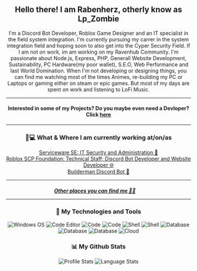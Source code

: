 <h2 align="center">Hello there! I am Rabenherz, otherly know as Lp_Zombie</h2>
<p align="center">I'm a Discord Bot Developer, Roblox Game Designer and an IT specialist in the field system integration.
I'm currently pursuing my carrer in the system integration field and hoping soon to also get into the Cyper Security Field. If I am not on work, im am working on my Ravenhub Community.
I'm passionate about Node.js, Express, PHP, Generall Website Development, Sustainability, PC Hardware(my poor wallet), S.E.O, Web Performance and last World Domination.
When I'm not developing or designing things, you can find me watching most of the times Animes, re-building my PC or Laptops or gaming either on steam or epic games. But most of my days are spent on work and listening to LoFi Music.</p>

<hr>

<h4 align="center"> Interested in some of my Projects? Do you maybe even need a Devloper? Click <a href="https://theravenhub.com/">here</a> </h4>  

<hr>

<h3 align="center">💼💻 What & Where I am currently working at/on/as</h3>
<p align="center">
<a href="https://serviceware-se.com/">Serviceware SE: IT Security and Administration 💼</a><br>
<!-- <a href="https://www.roblox.com/groups/8319574">Roblox Stargate Program SGE: Technical Staff; Discord Bot Developer 🤖</a><br>-->
<a href="https://www.roblox.com/groups/4550988">Roblox SCP Foundation: Technical Staff; Discord Bot Developer and Website Developer 🌐</a><br>
 <a href="https://builderman.theravenhub.com"> Builderman Discord Bot 🤖</a><br>
</p>

-----

<h5 align="center"><a href="theravenhub.com/">Other places you can find me 🔗🔗</a> &nbsp; &nbsp; &nbsp;

-----

<!-- https://simpleicons.org/ https://github.com/simple-icons/simple-icons/blob/develop/slugs.md -->
<h3 align="center">🔧 My Technologies and Tools</h3>
<div class="images-container" align="center">
<img alt="Windows OS" src="https://img.shields.io/badge/OS-Windows-informational?style=flat&logo=windows&logoColor=white&color=0078D6">
<img alt="Code Editor" src="https://img.shields.io/badge/Editor-Visual_Studio_Code-informational?style=flat&logo=visualstudio&logoColor=white&color=007ACC">
<img alt="Code" src="https://img.shields.io/badge/Code-JavaScript-informational?style=flat&logo=javascript&logoColor=white&color=F7DF1E">
<img alt="Code" src="https://img.shields.io/badge/Code-PHP-informational?style=flat&logo=php&logoColor=white&color=F7DF1E">
<img alt="Shell" src="https://img.shields.io/badge/Shell-Bash-informational?style=flat&logo=gnubash&logoColor=white&color=2F2625">
<img alt="Shell" src="https://img.shields.io/badge/Shell-PowerShell-informational?style=flat&logo=powershell&logoColor=white&color=2F2625">
<img alt="Database" src="https://img.shields.io/badge/Database-MySQL-informational?style=flat&logo=mysql&logoColor=white&color=47A248">
<img alt="Database" src="https://img.shields.io/badge/Database-MongoDB-informational?style=flat&logo=mongodb&logoColor=white&color=47A248">
<img alt="Database" src="https://img.shields.io/badge/Database-FireBase-informational?style=flat&logo=firebase&logoColor=white&color=47A248">
<img alt="Cloud" src="https://img.shields.io/badge/Cloud-AWS-informational?style=flat&logo=amazonaws&logoColor=white&color=232F3E">
</div>

<h3 align="center">📊 My Github Stats</h3>
  <div class="images-container" align="center">
<img alt="Profile Stats" src="https://github-readme-stats.vercel.app/api?username=Rabenherz112&show_icons=true&theme=github_dark&hide=prs,contribs&count_private=true&show_icons=true&hide_border=true">
<img alt="Language Stats" src="https://github-readme-stats.vercel.app/api/top-langs/?username=Rabenherz112&theme=github_dark&hide_border=true&count_private=true&langs_count=3">
<!--<img alt="Rep Pin" src="https://github-readme-stats.vercel.app/api/pin/?username=Rabenherz112&repo=Roblox-Stats-to-Discord&theme=github_dark&hide_border=true">-->
</div>

